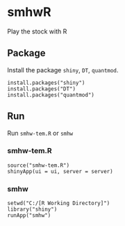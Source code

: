 # smhwR
Play the stock with R

## Package

Install the package `shiny`, `DT`, `quantmod`.

```
install.packages("shiny")
install.packages("DT")
install.packages("quantmod")
```

## Run

Run `smhw-tem.R` or `smhw`

### smhw-tem.R

```
source("smhw-tem.R")
shinyApp(ui = ui, server = server)
```

### smhw

```
setwd("C:/[R Working Directory]")
library("shiny")
runApp("smhw")
```
